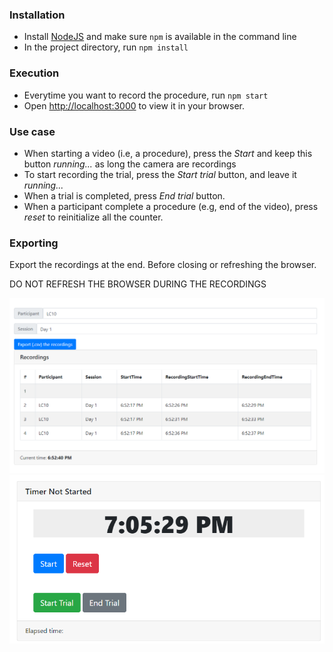 ### Installation
- Install [NodeJS](https://nodejs.org/en/download/) and make sure `npm` is available in the command line
- In the project directory, run `npm install`

### Execution
- Everytime you want to record the procedure, run `npm start`
- Open [http://localhost:3000](http://localhost:3000) to view it in your browser.

### Use case
- When starting a video (i.e, a procedure), press the *Start* and keep this button *running...* as long the camera are recordings
- To start recording the trial, press the *Start trial* button, and leave it *running...*
- When a trial is completed, press *End trial* button. 
- When a participant complete a procedure (e.g, end of the video), press *reset* to reinitialize all the counter.

### Exporting
Export the recordings at the end. Before closing or refreshing the browser.

DO NOT REFRESH THE BROWSER DURING THE RECORDINGS


![Recordings](images/recordings.PNG)
![Timer](images/timer.PNG)